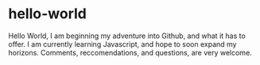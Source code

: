 # hello-world
Hello World, I am beginning my adventure into Github, and what it has to offer.
I am currently learning Javascript, and hope to soon expand my horizons. Comments, reccomendations, and questions, are very welcome.
